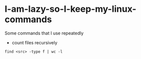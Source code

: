 # I-am-lazy-so-I-keep-my-linux-commands
Some commands that I use repeatedly

* count files recursively
```shell
find <src> -type f | wc -l
```
